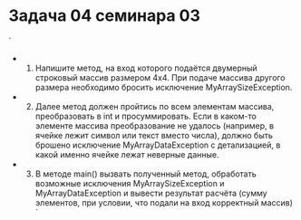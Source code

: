 # Задача 04 семинара 03

`

- 1.  Напишите метод, на вход которого подаётся двумерный строковый массив размером 4х4. При подаче массива другого размера необходимо бросить исключение MyArraySizeException.
- 2.  Далее метод должен пройтись по всем элементам массива, преобразовать в int и просуммировать. Если в каком-то элементе массива преобразование не удалось (например, в ячейке лежит символ или текст вместо числа), должно быть брошено исключение MyArrayDataException с детализацией, в какой именно ячейке лежат неверные данные.
- 3.  В методе main() вызвать полученный метод, обработать возможные исключения MyArraySizeException и MyArrayDataException и вывести результат расчёта (сумму элементов, при условии, что подали на вход корректный массив)
      `
